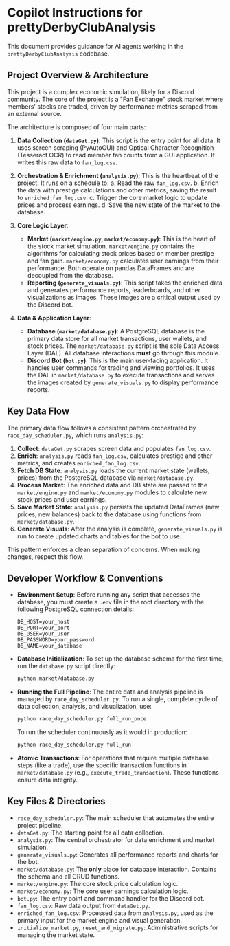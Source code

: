 # Copilot Instructions for prettyDerbyClubAnalysis

This document provides guidance for AI agents working in the `prettyDerbyClubAnalysis` codebase.

## Project Overview & Architecture

This project is a complex economic simulation, likely for a Discord community. The core of the project is a "Fan Exchange" stock market where members' stocks are traded, driven by performance metrics scraped from an external source.

The architecture is composed of four main parts:

1.  **Data Collection (`dataGet.py`)**: This script is the entry point for all data. It uses screen scraping (PyAutoGUI) and Optical Character Recognition (Tesseract OCR) to read member fan counts from a GUI application. It writes this raw data to `fan_log.csv`.

2.  **Orchestration & Enrichment (`analysis.py`)**: This is the heartbeat of the project. It runs on a schedule to:
    a. Read the raw `fan_log.csv`.
    b. Enrich the data with prestige calculations and other metrics, saving the result to `enriched_fan_log.csv`.
    c. Trigger the core market logic to update prices and process earnings.
    d. Save the new state of the market to the database.

3.  **Core Logic Layer**:
    *   **Market (`market/engine.py`, `market/economy.py`)**: This is the heart of the stock market simulation. `market/engine.py` contains the algorithms for calculating stock prices based on member prestige and fan gain. `market/economy.py` calculates user earnings from their performance. Both operate on pandas DataFrames and are decoupled from the database.
    *   **Reporting (`generate_visuals.py`)**: This script takes the enriched data and generates performance reports, leaderboards, and other visualizations as images. These images are a critical output used by the Discord bot.

4.  **Data & Application Layer**:
    *   **Database (`market/database.py`)**: A PostgreSQL database is the primary data store for all market transactions, user wallets, and stock prices. The `market/database.py` script is the sole Data Access Layer (DAL). All database interactions **must** go through this module.
    *   **Discord Bot (`bot.py`)**: This is the main user-facing application. It handles user commands for trading and viewing portfolios. It uses the DAL in `market/database.py` to execute transactions and serves the images created by `generate_visuals.py` to display performance reports.

## Key Data Flow

The primary data flow follows a consistent pattern orchestrated by `race_day_scheduler.py`, which runs `analysis.py`:

1.  **Collect**: `dataGet.py` scrapes screen data and populates `fan_log.csv`.
2.  **Enrich**: `analysis.py` reads `fan_log.csv`, calculates prestige and other metrics, and creates `enriched_fan_log.csv`.
3.  **Fetch DB State**: `analysis.py` loads the current market state (wallets, prices) from the PostgreSQL database via `market/database.py`.
4.  **Process Market**: The enriched data and DB state are passed to the `market/engine.py` and `market/economy.py` modules to calculate new stock prices and user earnings.
5.  **Save Market State**: `analysis.py` persists the updated DataFrames (new prices, new balances) back to the database using functions from `market/database.py`.
6.  **Generate Visuals**: After the analysis is complete, `generate_visuals.py` is run to create updated charts and tables for the bot to use.

This pattern enforces a clean separation of concerns. When making changes, respect this flow.

## Developer Workflow & Conventions

*   **Environment Setup**: Before running any script that accesses the database, you must create a `.env` file in the root directory with the following PostgreSQL connection details:
    ```
    DB_HOST=your_host
    DB_PORT=your_port
    DB_USER=your_user
    DB_PASSWORD=your_password
    DB_NAME=your_database
    ```

*   **Database Initialization**: To set up the database schema for the first time, run the `database.py` script directly:
    ```bash
    python market/database.py
    ```

*   **Running the Full Pipeline**: The entire data and analysis pipeline is managed by `race_day_scheduler.py`. To run a single, complete cycle of data collection, analysis, and visualization, use:
    ```bash
    python race_day_scheduler.py full_run_once
    ```
    To run the scheduler continuously as it would in production:
    ```bash
    python race_day_scheduler.py full_run
    ```

*   **Atomic Transactions**: For operations that require multiple database steps (like a trade), use the specific transaction functions in `market/database.py` (e.g., `execute_trade_transaction`). These functions ensure data integrity.

## Key Files & Directories

*   `race_day_scheduler.py`: The main scheduler that automates the entire project pipeline.
*   `dataGet.py`: The starting point for all data collection.
*   `analysis.py`: The central orchestrator for data enrichment and market simulation.
*   `generate_visuals.py`: Generates all performance reports and charts for the bot.
*   `market/database.py`: The **only** place for database interaction. Contains the schema and all CRUD functions.
*   `market/engine.py`: The core stock price calculation logic.
*   `market/economy.py`: The core user earnings calculation logic.
*   `bot.py`: The entry point and command handler for the Discord bot.
*   `fan_log.csv`: Raw data output from `dataGet.py`.
*   `enriched_fan_log.csv`: Processed data from `analysis.py`, used as the primary input for the market engine and visual generation.
*   `initialize_market.py`, `reset_and_migrate.py`: Administrative scripts for managing the market state.
